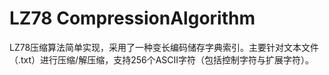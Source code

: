 # LZ78 CompressionAlgorithm

LZ78压缩算法简单实现，采用了一种变长编码储存字典索引。主要针对文本文件（.txt）进行压缩/解压缩，支持256个ASCII字符（包括控制字符与扩展字符）。
